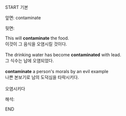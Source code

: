 START
기본

앞면:
contaminate


뒷면:
<div>This will <strong>contaminate</strong> the food. </div><div>이것이 그 음식을 오염시킬 것이다.</div><div><br></div><div><div>The drinking water has become <b>contaminated</b> with lead. </div><div>그 식수는 납에 오염되었다.</div></div><div><strong><br></strong></div><div><strong>contaminate</strong> a person's morals by an evil example </div><div><div>나쁜 본보기로 남의 도덕심을 타락시키다.</div></div><div><br></div><div>오염시키다</div>


해석:

END